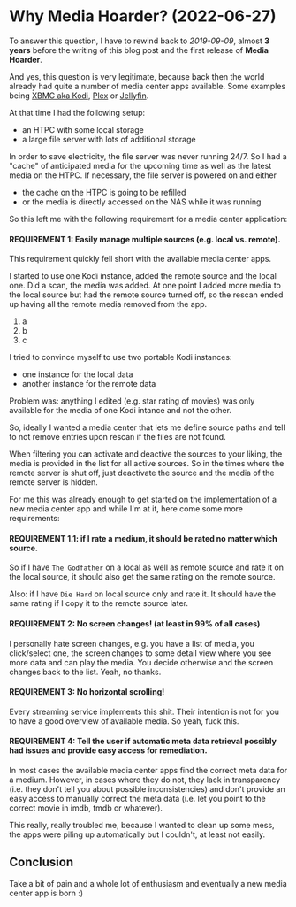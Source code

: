 # Why Media Hoarder? (2022-06-27)

To answer this question, I have to rewind back to _2019-09-09_, almost **3 years** before the writing of this blog post and the first release of **Media Hoarder**.

And yes, this question is very legitimate, because back then the world already had quite a number of media center apps available. Some examples being [XBMC aka Kodi](https://kodi.tv/), [Plex](https://www.plex.tv/) or [Jellyfin](https://jellyfin.org/).

At that time I had the following setup:

- an HTPC with some local storage
- a large file server with lots of additional storage

In order to save electricity, the file server was never running 24/7. So I had a "cache" of anticipated media for the upcoming time as well as the latest media on the HTPC. If necessary, the file server is powered on and either

- the cache on the HTPC is going to be refilled
- or the media is directly accessed on the NAS while it was running

So this left me with the following requirement for a media center application:

#### REQUIREMENT 1: Easily manage multiple sources (e.g. local vs. remote).

This requirement quickly fell short with the available media center apps.

I started to use one Kodi instance, added the remote source and the local one. Did a scan, the media was added. At one point I added more media to the local source but had the remote source turned off, so the rescan ended up having all the remote media removed from the app.

1. a
2. b
3. c

I tried to convince myself to use two portable Kodi instances:

- one instance for the local data
- another instance for the remote data

Problem was: anything I edited (e.g. star rating of movies) was only available for the media of one Kodi intance and not the other.

So, ideally I wanted a media center that lets me define source paths and tell to not remove entries upon rescan if the files are not found.

When filtering you can activate and deactive the sources to your liking, the media is provided in the list for all active sources. So in the times where the remote server is shut off, just deactivate the source and the media of the remote server is hidden.

For me this was already enough to get started on the implementation of a new media center app and while I'm at it, here come some more requirements:

#### REQUIREMENT 1.1: if I rate a medium, it should be rated no matter which source.

So if I have `The Godfather` on a local as well as remote source and rate it on the local source, it should also get the same rating on the remote source.

Also: if I have `Die Hard` on local source only and rate it. It should have the same rating if I copy it to the remote source later.

#### REQUIREMENT 2: No screen changes! (at least in 99% of all cases)

I personally hate screen changes, e.g. you have a list of media, you click/select one, the screen changes to some detail view where you see more data and can play the media. You decide otherwise and the screen changes back to the list. Yeah, no thanks.

#### REQUIREMENT 3: No horizontal scrolling!

Every streaming service implements this shit. Their intention is not for you to have a good overview of available media. So yeah, fuck this.

#### REQUIREMENT 4: Tell the user if automatic meta data retrieval possibly had issues and provide easy access for remediation.

In most cases the available media center apps find the correct meta data for a medium. However, in cases where they do not, they lack in transparency (i.e. they don't tell you about possible inconsistencies) and don't provide an easy access to manually correct the meta data (i.e. let you point to the correct movie in imdb, tmdb or whatever).

This really, really troubled me, because I wanted to clean up some mess, the apps were piling up automatically but I couldn't, at least not easily.

## Conclusion

Take a bit of pain and a whole lot of enthusiasm and eventually a new media center app is born :)
